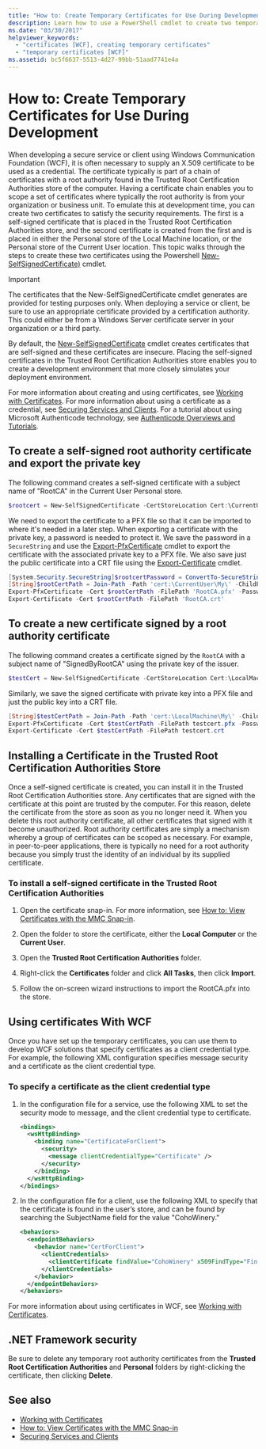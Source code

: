 ```yaml
---
title: "How to: Create Temporary Certificates for Use During Development"
description: Learn how to use a PowerShell cmdlet to create two temporary X.509 certificates for use in developing a secure WCF service or client.
ms.date: "03/30/2017"
helpviewer_keywords: 
  - "certificates [WCF], creating temporary certificates"
  - "temporary certificates [WCF]"
ms.assetid: bc5f6637-5513-4d27-99bb-51aad7741e4a
---
```

# How to: Create Temporary Certificates for Use During Development

When developing a secure service or client using Windows Communication Foundation (WCF), it is often necessary to supply an X.509 certificate to be used as a credential. The certificate typically is part of a chain of certificates with a root authority found in the Trusted Root Certification Authorities store of the computer. Having a certificate chain enables you to scope a set of certificates where typically the root authority is from your organization or business unit. To emulate this at development time, you can create two certificates to satisfy the security requirements. The first is a self-signed certificate that is placed in the Trusted Root Certification Authorities store, and the second certificate is created from the first and is placed in either the Personal store of the Local Machine location, or the Personal store of the Current User location. This topic walks through the steps to create these two certificates using the Powershell [New-SelfSignedCertificate)](/powershell/module/pkiclient/new-selfsignedcertificate) cmdlet.

> [!IMPORTANT]
> The certificates that the New-SelfSignedCertificate cmdlet generates are provided for testing purposes only. When deploying a service or client, be sure to use an appropriate certificate provided by a certification authority. This could either be from a Windows Server certificate server in your organization or a third party.
>
> By default, the [New-SelfSignedCertificate](/powershell/module/pkiclient/new-selfsignedcertificate) cmdlet creates certificates that are self-signed and these certificates are insecure. Placing the self-signed certificates in the Trusted Root Certification Authorities store enables you to create a development environment that more closely simulates your deployment environment.

 For more information about creating and using certificates, see [Working with Certificates](working-with-certificates.md). For more information about using a certificate as a credential, see [Securing Services and Clients](securing-services-and-clients.md). For a tutorial about using Microsoft Authenticode technology, see [Authenticode Overviews and Tutorials](/previous-versions/windows/internet-explorer/ie-developer/platform-apis/ms537360(v=vs.85)).

## To create a self-signed root authority certificate and export the private key

The following command creates a self-signed certificate with a subject name of "RootCA" in the Current User Personal store.

```powershell
$rootcert = New-SelfSignedCertificate -CertStoreLocation Cert:\CurrentUser\My -DnsName "RootCA" -TextExtension @("2.5.29.19={text}CA=true") -KeyUsage CertSign,CrlSign,DigitalSignature
```

We need to export the certificate to a PFX file so that it can be imported to where it's needed in a later step. When exporting a certificate with the private key, a password is needed to protect it. We save the password in a `SecureString` and use the [Export-PfxCertificate](/powershell/module/pkiclient/export-pfxcertificate) cmdlet to export the certificate with the associated private key to a PFX file. We also save just the public certificate into a CRT file using the [Export-Certificate](/powershell/module/pkiclient/export-certificate) cmdlet.

```powershell
[System.Security.SecureString]$rootcertPassword = ConvertTo-SecureString -String "password" -Force -AsPlainText
[String]$rootCertPath = Join-Path -Path 'cert:\CurrentUser\My\' -ChildPath "$($rootcert.Thumbprint)"
Export-PfxCertificate -Cert $rootCertPath -FilePath 'RootCA.pfx' -Password $rootcertPassword
Export-Certificate -Cert $rootCertPath -FilePath 'RootCA.crt'
```

## To create a new certificate signed by a root authority certificate

The following command creates a certificate signed by the `RootCA` with a subject name of "SignedByRootCA" using the private key of the issuer.

```powershell
$testCert = New-SelfSignedCertificate -CertStoreLocation Cert:\LocalMachine\My -DnsName "SignedByRootCA" -KeyExportPolicy Exportable -KeyLength 2048 -KeyUsage DigitalSignature,KeyEncipherment -Signer $rootCert
```

Similarly, we save the signed certificate with private key into a PFX file and just the public key into a CRT file.

```powershell
[String]$testCertPath = Join-Path -Path 'cert:\LocalMachine\My\' -ChildPath "$($testCert.Thumbprint)"
Export-PfxCertificate -Cert $testCertPath -FilePath testcert.pfx -Password $rootcertPassword
Export-Certificate -Cert $testCertPath -FilePath testcert.crt
```

## Installing a Certificate in the Trusted Root Certification Authorities Store

Once a self-signed certificate is created, you can install it in the Trusted Root Certification Authorities store. Any certificates that are signed with the certificate at this point are trusted by the computer. For this reason, delete the certificate from the store as soon as you no longer need it. When you delete this root authority certificate, all other certificates that signed with it become unauthorized. Root authority certificates are simply a mechanism whereby a group of certificates can be scoped as necessary. For example, in peer-to-peer applications, there is typically no need for a root authority because you simply trust the identity of an individual by its supplied certificate.

### To install a self-signed certificate in the Trusted Root Certification Authorities

1. Open the certificate snap-in. For more information, see [How to: View Certificates with the MMC Snap-in](how-to-view-certificates-with-the-mmc-snap-in.md).

2. Open the folder to store the certificate, either the **Local Computer** or the **Current User**.

3. Open the **Trusted Root Certification Authorities** folder.

4. Right-click the **Certificates** folder and click **All Tasks**, then click **Import**.

5. Follow the on-screen wizard instructions to import the RootCA.pfx into the store.

## Using certificates With WCF

Once you have set up the temporary certificates, you can use them to develop WCF solutions that specify certificates as a client credential type. For example, the following XML configuration specifies message security and a certificate as the client credential type.

### To specify a certificate as the client credential type

1. In the configuration file for a service, use the following XML to set the security mode to message, and the client credential type to certificate.

    ```xml
    <bindings>
      <wsHttpBinding>
        <binding name="CertificateForClient">
          <security>
            <message clientCredentialType="Certificate" />
          </security>
        </binding>
      </wsHttpBinding>
    </bindings>
    ```

2. In the configuration file for a client, use the following XML to specify that the certificate is found in the user’s store, and can be found by searching the SubjectName field for the value "CohoWinery."

    ```xml
    <behaviors>
      <endpointBehaviors>
        <behavior name="CertForClient">
          <clientCredentials>
            <clientCertificate findValue="CohoWinery" x509FindType="FindBySubjectName" />
          </clientCredentials>
        </behavior>
      </endpointBehaviors>
    </behaviors>
    ```

For more information about using certificates in WCF, see [Working with Certificates](working-with-certificates.md).

## .NET Framework security

Be sure to delete any temporary root authority certificates from the **Trusted Root Certification Authorities** and **Personal** folders by right-clicking the certificate, then clicking **Delete**.

## See also

- [Working with Certificates](working-with-certificates.md)
- [How to: View Certificates with the MMC Snap-in](how-to-view-certificates-with-the-mmc-snap-in.md)
- [Securing Services and Clients](securing-services-and-clients.md)
